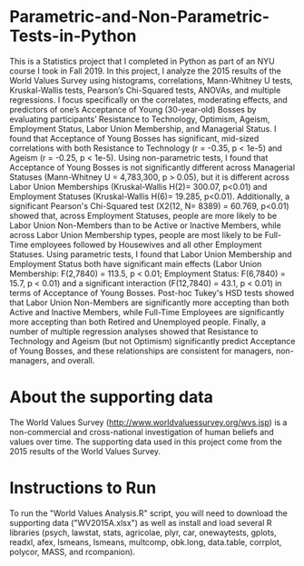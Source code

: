 # Parametric-and-Non-Parametric-Tests-in-Python
This is a Statistics project that I completed in Python as part of an NYU course I took in Fall 2019. In this project, I analyze the 2015 results of the World Values Survey using histograms, correlations, Mann-Whitney U tests, Kruskal-Wallis tests, Pearson’s Chi-Squared tests, ANOVAs, and multiple regressions. I focus specifically on the correlates, moderating effects, and predictors of one’s Acceptance of Young (30-year-old) Bosses by evaluating participants’ Resistance to Technology, Optimism, Ageism, Employment Status, Labor Union Membership, and Managerial Status. I found that Acceptance of Young Bosses has significant, mid-sized correlations with both Resistance to Technology (r = -0.35, p < 1e-5) and Ageism (r = -0.25, p < 1e-5). Using non-parametric tests, I found that Acceptance of Young Bosses is not significantly different across Managerial Statuses (Mann-Whitney U = 4,783,300, p > 0.05), but it is different across Labor Union Memberships (Kruskal-Wallis H(2)= 300.07, p<0.01) and Employment Statuses (Kruskal-Wallis H(6)= 19.285, p<0.01). Additionally, a significant Pearson's Chi-Squared test (X2(12, N= 8389) = 60.769, p<0.01) showed that, across Employment Statuses, people are more likely to be Labor Union Non-Members than to be Active or Inactive Members, while across Labor Union Membership types, people are most likely to be Full-Time employees followed by Housewives and all other Employment Statuses. Using parametric tests, I found that Labor Union Membership and Employment Status both have significant main effects (Labor Union Membership: F(2,7840) = 113.5, p < 0.01; Employment Status: F(6,7840) = 15.7, p < 0.01) and a significant interaction (F(12,7840) = 43.1, p < 0.01) in terms of Acceptance of Young Bosses. Post-hoc Tukey's HSD tests showed that Labor Union Non-Members are significantly more accepting than both Active and Inactive Members, while Full-Time Employees are significantly more accepting than both Retired and Unemployed people. Finally, a number of multiple regression analyses showed that Resistance to Technology and Ageism (but not Optimism) significantly predict Acceptance of Young Bosses, and these relationships are consistent for managers, non-managers, and overall.

# About the supporting data
The World Values Survey (http://www.worldvaluessurvey.org/wvs.jsp) is a non-commercial and cross-national investigation of human beliefs and values over time. The supporting data used in this project come from the 2015 results of the World Values Survey.

# Instructions to Run
To run the "World Values Analysis.R" script, you will need to download the supporting data ("WV2015A.xlsx") as well as install and load several R libraries (psych, lawstat, stats, agricolae, plyr, car, onewaytests, gplots, readxl, afex, lsmeans, lsmeans, multcomp, obk.long, data.table, corrplot, polycor, MASS, and rcompanion).
